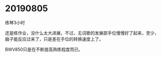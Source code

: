 # 20190805

练琴3小时

还是练作业，没什么太大进展，不过，无词歌的发展部手位慢慢好了起来，至少，脑子能反应过来了，只是差在手位的转换速度上了。

BWV850只是在不断提高熟练程度而已。
